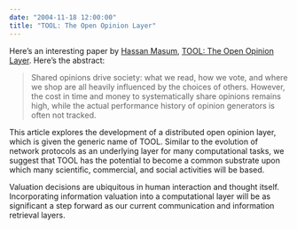```yaml
---
date: "2004-11-18 12:00:00"
title: "TOOL: The Open Opinion Layer"
---
```




Here&rsquo;s an interesting paper by [Hassan Masum](http://http-server.carleton.ca/~hmasum/), [TOOL: The Open Opinion Layer](http://firstmonday.org/ojs/index.php/fm/issue/view/147). Here&rsquo;s the abstract:

>Shared opinions drive society: what we read, how we vote, and where we shop are all heavily influenced by the choices of others. However, the cost in time and money to systematically share opinions remains high, while the actual performance history of opinion generators is often not tracked.

This article explores the development of a distributed open opinion layer, which is given the generic name of TOOL. Similar to the evolution of network protocols as an underlying layer for many computational tasks, we suggest that TOOL has the potential to become a common substrate upon which many scientific, commercial, and social activities will be based.

Valuation decisions are ubiquitous in human interaction and thought itself. Incorporating information valuation into a computational layer will be as significant a step forward as our current communication and information retrieval layers.



